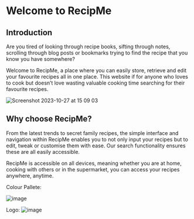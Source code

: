 # Welcome to RecipMe

## Introduction

Are you tired of looking through recipe books, sifting through notes, scrolling through blog posts or bookmarks trying to find the recipe that you know you have somewhere? 

Welcome to RecipMe, a place where you can easily store, retrieve and edit your favourite recipes all in one place.  This website if for anyone who loves to cook but doesn’t love wasting valuable cooking time searching for their favourite recipes. 

![Screenshot 2023-10-27 at 15 09 03](https://github.com/rachbry/recipme-django-cookbook/assets/73660517/96aa5402-e1f4-497e-a7c4-a8f51b0db11b)

## Why choose RecipMe? 

From the latest trends to secret family recipes, the simple interface and navigation within RecipMe enables you to not only input your recipes but to edit, tweak or customise them with ease.  Our search functionality ensures these are all easily accessible. 

RecipMe is accessible on all devices, meaning whether you are at home, cooking with others or in the supermarket, you can access your recipes anywhere, anytime.    



Colour Pallete:

![image](https://github.com/rachbry/recipme-django-cookbook/assets/73660517/027c781a-346b-4ed8-93ed-9a42815c0f0f)

Logo:
![image](https://github.com/rachbry/recipme-django-cookbook/assets/73660517/ea618f02-99f6-4947-a764-8ffe40bb4155)



